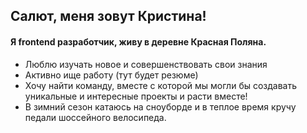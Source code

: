 ## Салют, меня зовут Кристина!

#### Я frontend разработчик, живу в деревне Красная Поляна.

- Люблю изучать новое и совершенствовать свои знания
- Активно ище работу (тут будет резюме)
- Хочу найти команду, вместе с которой мы могли бы создавать уникальные и интересные проекты и расти вместе!
- В зимний сезон катаюсь на сноуборде и в теплое время кручу педали шоссейного велосипеда.

<!--
**KrisOst-coder/KrisOst-coder** is a ✨ _special_ ✨ repository because its `README.md` (this file) appears on your GitHub profile.

Here are some ideas to get you started:

- 🔭 I’m currently working on ...
- 🌱 I’m currently learning ...
- 👯 I’m looking to collaborate on ...
- 🤔 I’m looking for help with ...
- 💬 Ask me about ...
- 📫 How to reach me: ...
- 😄 Pronouns: ...
- ⚡ Fun fact: ...
-->
